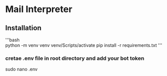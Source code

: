 # Mail Interpreter
## Installation
'''bash  
python -m venv venv
venv/Scripts/activate
pip install -r requirements.txt
'''
### cretae .env file in root directory and add your bot token

sudo nano .env
